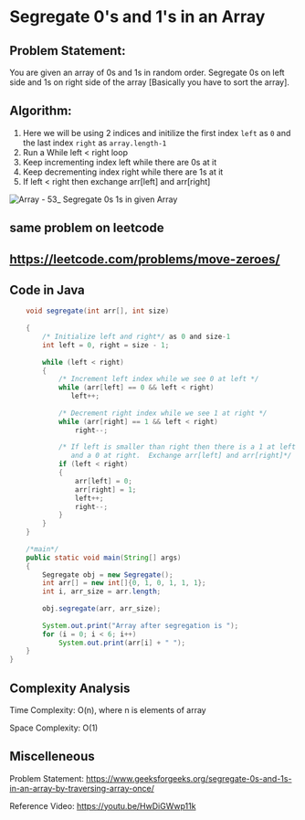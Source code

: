 # Segregate 0's and 1's in an Array

## Problem Statement:
You are given an array of 0s and 1s in random order. Segregate 0s on left side and 1s on right side of the array [Basically you have to sort the array].

## Algorithm:
1. Here we will be using 2 indices and initilize the first index `left` as `0` and the last index `right` as `array.length-1`
2. Run a While left < right loop
3. Keep incrementing index left while there are 0s at it 
4. Keep decrementing index right while there are 1s at it 
5. If left < right then exchange arr[left] and arr[right]

![Array - 53_ Segregate 0s   1s in given Array](https://user-images.githubusercontent.com/73117995/136591484-807c7ad5-d2f0-45a6-8a35-596519f30e33.png)

## same problem on leetcode
## https://leetcode.com/problems/move-zeroes/

## Code in Java
```java
    void segregate(int arr[], int size)
    
    {
        /* Initialize left and right*/ as 0 and size-1
        int left = 0, right = size - 1;
 
        while (left < right)
        {
            /* Increment left index while we see 0 at left */
            while (arr[left] == 0 && left < right)
               left++;
 
            /* Decrement right index while we see 1 at right */
            while (arr[right] == 1 && left < right)
                right--;
 
            /* If left is smaller than right then there is a 1 at left
               and a 0 at right.  Exchange arr[left] and arr[right]*/
            if (left < right)
            {
                arr[left] = 0;
                arr[right] = 1;
                left++;
                right--;
            }
        }
    }
     
    /*main*/
    public static void main(String[] args)
    {
        Segregate obj = new Segregate();
        int arr[] = new int[]{0, 1, 0, 1, 1, 1};
        int i, arr_size = arr.length;
 
        obj.segregate(arr, arr_size);
 
        System.out.print("Array after segregation is ");
        for (i = 0; i < 6; i++)
            System.out.print(arr[i] + " ");
    }
}
```
## Complexity Analysis

Time Complexity: O(n), where n is elements of array

Space Complexity: O(1)

## Miscelleneous

Problem Statement: https://www.geeksforgeeks.org/segregate-0s-and-1s-in-an-array-by-traversing-array-once/

Reference Video: https://youtu.be/HwDiGWwp11k
